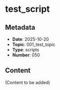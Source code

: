 # test_script

## Metadata
- **Date**: 2025-10-20
- **Topic**: 001_test_topic
- **Type**: scripts
- **Number**: 050

## Content
(Content to be added)
